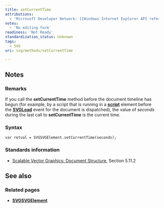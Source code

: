 ```yaml
---
title: setCurrentTime
attributions:
  - 'Microsoft Developer Network: [[Windows Internet Explorer API reference](http://msdn.microsoft.com/en-us/library/ie/hh828809%28v=vs.85%29.aspx) Article]'
notes:
  - 'No editing form'
readiness: 'Not Ready'
standardization_status: Unknown
tags:
  - SVG
uri: svg/methods/setCurrentTime

---
```

## Notes

### Remarks

If you call the **setCurrentTime** method before the document timeline has begun (for example, by a script that is running in a [**script**](/svg/elements/script) element before the [**SVGLoad**](/svg/events/load) event for the document is dispatched), the value of *seconds* during the last call to **setCurrentTime** is the current time.

### Syntax

    var retval = SVGSVGElement.setCurrentTime(seconds);

### Standards information

-   [Scalable Vector Graphics: Document Structure](http://go.microsoft.com/fwlink/p/?linkid=204733), Section 5.11.2

## See also

### Related pages

-   [**SVGSVGElement**](/svg/elements/svg)
